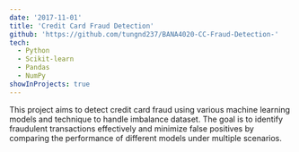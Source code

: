 ```yaml
---
date: '2017-11-01'
title: 'Credit Card Fraud Detection'
github: 'https://github.com/tungnd237/BANA4020-CC-Fraud-Detection-'
tech:
  - Python
  - Scikit-learn
  - Pandas
  - NumPy
showInProjects: true
---
```


This project aims to detect credit card fraud using various machine learning models and technique to handle imbalance dataset. The goal is to identify fraudulent transactions effectively and minimize false positives by comparing the performance of different models under multiple scenarios.